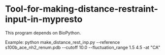 # Tool-for-making-distance-restraint-input-in-mypresto

This program depends on BioPython.


Example:
python make_distance_rest_inp.py --reference s100b_ace_nh2_renum.pdb --cutoff 10.0 --fluctuation_range 1.5 4.5 -at "CA"
